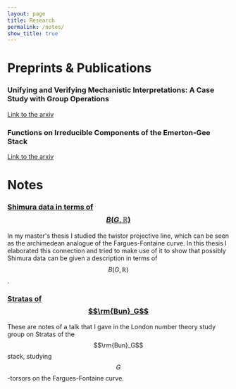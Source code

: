 ```yaml
---
layout: page
title: Research
permalink: /notes/
show_title: true
---
```


# Preprints & Publications

### Unifying and Verifying Mechanistic Interpretations: A Case Study with Group Operations
<a href="https://arxiv.org/abs/2410.07476">Link to the arxiv</a>

### Functions on Irreducible Components of the Emerton-Gee Stack

<a href="https://arxiv.org/abs/2306.00141">Link to the arxiv</a>

# Notes

### [Shimura data in terms of $$B(G,\mathbb{R})$$](/assets/ShimuraData.pdf)

In my master's thesis I studied the twistor projective line, which can be seen as the archimedean analogue of the Fargues-Fontaine curve. In this thesis I elaborated this connection and tried to make use of it to show that possibly Shimura data can be given a description in terms of $$B(G,\mathbb{R})$$. 


### [Stratas of $$\rm{Bun}_G$$](/assets/Stratas_of_BunG.pdf)

These are notes of a talk that I gave in the London number theory study group on Stratas of the $$\rm{Bun}_G$$ stack, studying $$G$$-torsors on the Fargues-Fontaine curve.






